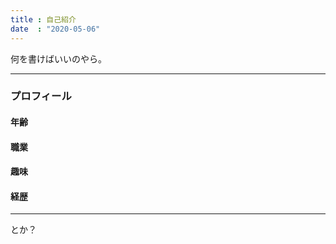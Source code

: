 ```yaml
---
title : 自己紹介
date  : "2020-05-06"
---
```


何を書けばいいのやら。

---
### プロフィール

#### 年齢

#### 職業

#### 趣味

#### 経歴
---

とか？
